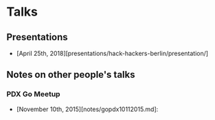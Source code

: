 # Talks

## Presentations

* [April 25th, 2018][presentations/hack-hackers-berlin/presentation/]

## Notes on other people's talks

### PDX Go Meetup

* [November 10th, 2015][notes/gopdx10112015.md]:
